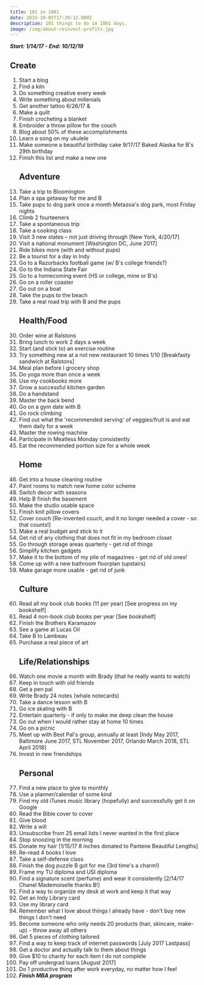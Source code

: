 ```yaml
---
title: 101 in 1001
date: 2015-10-05T17:39:12.000Z
description: 101 things to do in 1001 days.
image: /img/about-reinvest-profits.jpg
---
```

**_Start: 1/14/17  -  End: 10/12/19_**

## Create

1. Start a blog
2. Find a kiln
3. Do something creative every week
4. Write something about millenials
5. Get another tattoo  6/26/17 & 
6. Make a quilt
7. Finish crocheting a blanket
8. Embroider a throw pillow for the couch
9. Blog about 50% of these accomplishments
10. Learn a song on my ukulele
11. Make someone a beautiful birthday cake  9/17/17 Baked Alaska for B's 29th birthday
12. Finish this list and make a new one
    ## Adventure
13. Take a trip to Bloomington
14. Plan a spa getaway for me and B
15. Take pups to dog park once a month  Metazoa's dog park, most Friday nights
16. Climb 2 fourteeners
17. Take a spontaneous trip
18. Take a cooking class
19. Visit 3 new states – not just driving through \[New York, 4/20/17] 
20. Visit a national monument \[Washington DC, June 2017]
21. Ride bikes more (with and without pups)
22. Be a tourist for a day in Indy
23. Go to a Razorbacks football game (w/ B's college friends?)
24. Go to the Indiana State Fair
25. Go to a homecoming event (HS or college, mine or B's)
26. Go on a roller coaster
27. Go out on a boat
28. Take the pups to the beach
29. Take a real road trip with B and the pups
    ## Health/Food
30. Order wine at Ralstons
31. Bring lunch to work 2 days a week
32. Start (and stick to) an exercise routine
33. Try something new at a not new restaurant 10 times 1/10 \[Breakfasty sandwich at Ralstons]
34. Meal plan before I grocery shop
35. Do yoga more than once a week
36. Use my cookbooks more
37. Grow a successful kitchen garden
38. Do a handstand
39. Master the back bend
40. Go on a gym date with B
41. Go rock climbing
42. Find out what the 'recommended serving' of veggies/fruit is and eat them daily for a week
43. Master the rowing machine
44. Participate in Meatless Monday consistently
45. Eat the recommended portion size for a whole week
    ## Home
46. Get into a house cleaning routine
47. Paint rooms to match new home color scheme
48. Switch decor with seasons
49. Help B finish the basement
50. Make the studio usable space
51. Finish knit pillow covers
52. Cover couch  \[Re-invented couch, and it no longer needed a cover - so that counts!]
53. Make a real budget and stick to it
54. Get rid of any clothing that does not fit in my bedroom closet
55. Go through storage areas quarterly - get rid of things
56. Simplify kitchen gadgets
57. Make it to the bottom of my pile of magazines - get rid of old ones!
58. Come up with a new bathroom floorplan (upstairs)
59. Make garage more usable - get rid of junk
    ## Culture
60. Read all my book club books (11 per year) \[See progress on my bookshelf]
61. Read 4 non-book club books per year \[See bookshelf]
62. Finish the Brothers Karamazov
63. See a game at Lucas Oil
64. Take B to Lambeau
65. Purchase a real piece of art
    ## Life/Relationships
66. Watch one movie a month with Brady (that he really wants to watch)
67. Keep in touch with old friends
68. Get a pen pal
69. Write Brady 24 notes (whale notecards)
70. Take a dance lesson with B
71. Go ice skating with B
72. Entertain quarterly - if only to make me deep clean the house
73. Go out when I would rather stay at home 10 times
74. Go on a picnic
75. Meet up with Best Pal's group, annually at least \[Indy May 2017, Baltimore June 2017, STL November 2017, Orlando March 2018, STL April 2018]
76. Invest in new friendships
    ## Personal
77. Find a new place to give to monthly
78. Use a planner/calendar of some kind
79. Find my old iTunes music library (hopefully) and successfully get it on Google
80. Read the Bible cover to cover
81. Give blood
82. Write a will
83. Unsubscribe from 25 email lists I never wanted in the first place
84. Stop snoozing in the morning
85. Donate my hair   \[1/15/17 8 inches donated to Pantene Beautiful Lengths]
86. Re-read 4 books I love
87. Take a self-defense class
88. Finish the dog puzzle B got for me (3rd time's a charm!)
89. Frame my TU diploma and USI diploma
90. Find a signature scent (perfume) and wear it consistently  \[2/14/17 Chanel Mademoiselle thanks B!]
91. Find a way to organize my desk at work and keep it that way
92. Get an Indy Library card
93. Use my library card
94. Remember what I love about things I already have - don't buy new things I don't need
95. Become someone who only needs 20 products (hair, skincare, make-up) - throw away all others
96. Get 5 pieces of clothing tailored
97. Find a way to keep track of internet passwords  \[July 2017 Lastpass]
98. Get a doctor and actually talk to them about things
99. Give $10 to charity for each item I do not complete
100. Pay off undergrad loans  \[August 2017]
101. Do 1 productive thing after work everyday, no matter how I feel
102. **_Finish MBA program_**
